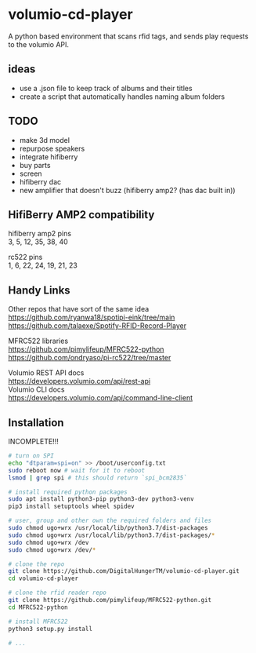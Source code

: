 # volumio-cd-player

A python based environment that scans rfid tags, and sends play requests to the volumio API.

## ideas

- use a .json file to keep track of albums and their titles
- create a script that automatically handles naming album folders

## TODO

- make 3d model
- repurpose speakers
- integrate hifiberry
- buy parts
- screen
- hifiberry dac
- new amplifier that doesn't buzz (hifiberry amp2? (has dac built in))

## HifiBerry AMP2 compatibility

hifiberry amp2 pins  
3, 5, 12, 35, 38, 40

rc522 pins  
1, 6, 22, 24, 19, 21, 23

## Handy Links

Other repos that have sort of the same idea  
<https://github.com/ryanwa18/spotipi-eink/tree/main>  
<https://github.com/talaexe/Spotify-RFID-Record-Player>

MFRC522 libraries  
<https://github.com/pimylifeup/MFRC522-python>  
<https://github.com/ondryaso/pi-rc522/tree/master>

Volumio REST API docs  
<https://developers.volumio.com/api/rest-api>  
Volumio CLI docs  
<https://developers.volumio.com/api/command-line-client>

## Installation

INCOMPLETE!!!

```bash
# turn on SPI
echo "dtparam=spi=on" >> /boot/userconfig.txt
sudo reboot now # wait for it to reboot
lsmod | grep spi # this should return `spi_bcm2835`

# install required python packages
sudo apt install python3-pip python3-dev python3-venv
pip3 install setuptools wheel spidev

# user, group and other own the required folders and files
sudo chmod ugo+wrx /usr/local/lib/python3.7/dist-packages
sudo chmod ugo+wrx /usr/local/lib/python3.7/dist-packages/*
sudo chmod ugo+wrx /dev
sudo chmod ugo+wrx /dev/*

# clone the repo
git clone https://github.com/DigitalHungerTM/volumio-cd-player.git
cd volumio-cd-player

# clone the rfid reader repo
git clone https://github.com/pimylifeup/MFRC522-python.git
cd MFRC522-python

# install MFRC522
python3 setup.py install

# ...
```
